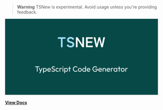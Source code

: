 > **Warning** TSNew is experimental. Avoid usage unless you're providing feedback.

![TSNew - Type-safe Code Generator](./site/public/cover.png)

**[View Docs](https://tsnew.dev/)**
